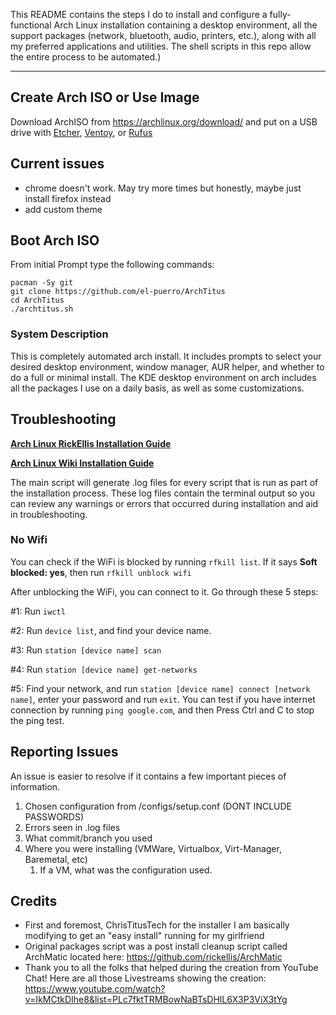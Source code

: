 This README contains the steps I do to install and configure a fully-functional Arch Linux installation containing a desktop environment, all the support packages (network, bluetooth, audio, printers, etc.), along with all my preferred applications and utilities. The shell scripts in this repo allow the entire process to be automated.)

---
## Create Arch ISO or Use Image

Download ArchISO from <https://archlinux.org/download/> and put on a USB drive with [Etcher](https://www.balena.io/etcher/), [Ventoy](https://www.ventoy.net/en/index.html), or [Rufus](https://rufus.ie/en/)

## Current issues

 * chrome doesn't work. May try more times but honestly, maybe just install firefox instead
 * add custom theme

## Boot Arch ISO

From initial Prompt type the following commands:
```
pacman -Sy git
git clone https://github.com/el-puerro/ArchTitus
cd ArchTitus
./archtitus.sh
```
### System Description
This is completely automated arch install. It includes prompts to select your desired desktop environment, window manager, AUR helper, and whether to do a full or minimal install. The KDE desktop environment on arch includes all the packages I use on a daily basis, as well as some customizations.

## Troubleshooting

__[Arch Linux RickEllis Installation Guide](https://github.com/rickellis/Arch-Linux-Install-Guide)__

__[Arch Linux Wiki Installation Guide](https://wiki.archlinux.org/title/Installation_guide)__

The main script will generate .log files for every script that is run as part of the installation process. These log files contain the terminal output so you can review any warnings or errors that occurred during installation and aid in troubleshooting. 



### No Wifi

You can check if the WiFi is blocked by running `rfkill list`.
If it says **Soft blocked: yes**, then run `rfkill unblock wifi`

After unblocking the WiFi, you can connect to it. Go through these 5 steps:

#1: Run `iwctl`

#2: Run `device list`, and find your device name.

#3: Run `station [device name] scan`

#4: Run `station [device name] get-networks`

#5: Find your network, and run `station [device name] connect [network name]`, enter your password and run `exit`. You can test if you have internet connection by running `ping google.com`, and then Press Ctrl and C to stop the ping test.

## Reporting Issues

An issue is easier to resolve if it contains a few important pieces of information.
1. Chosen configuration from /configs/setup.conf (DONT INCLUDE PASSWORDS)
1. Errors seen in .log files
1. What commit/branch you used
1. Where you were installing (VMWare, Virtualbox, Virt-Manager, Baremetal, etc)
    1. If a VM, what was the configuration used.
## Credits
- First and foremost, ChrisTitusTech for the installer I am basically modifying to get an "easy install" running for my girlfriend
- Original packages script was a post install cleanup script called ArchMatic located here: https://github.com/rickellis/ArchMatic
- Thank you to all the folks that helped during the creation from YouTube Chat! Here are all those Livestreams showing the creation: <https://www.youtube.com/watch?v=IkMCtkDIhe8&list=PLc7fktTRMBowNaBTsDHlL6X3P3ViX3tYg>

